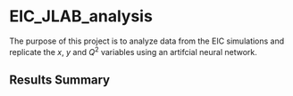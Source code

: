 # EIC_JLAB_analysis

The purpose of this project is to analyze data from the EIC simulations and replicate the $x$, $y$ and $Q^2$ variables using an artifcial neural network. 

## Results Summary
